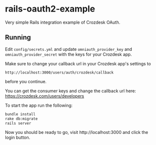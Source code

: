 # rails-oauth2-example

Very simple Rails integration example of Crozdesk OAuth.

## Running

Edit `config/secrets.yml` and update `omniauth_provider_key` and `omniauth_provider_secret` with the keys for your Crozdesk app.

Make sure to change your callback url in your Crozdesk app's settings to
```
http://localhost:3000/users/auth/crozdesk/callback
```
before you continue.

You can get the consumer keys and change the callback url here: https://crozdesk.com/users/developers

To start the app run the following:
```bash
bundle install
rake db:migrate
rails server
```

Now you should be ready to go, visit http://localhost:3000 and click the login button.
